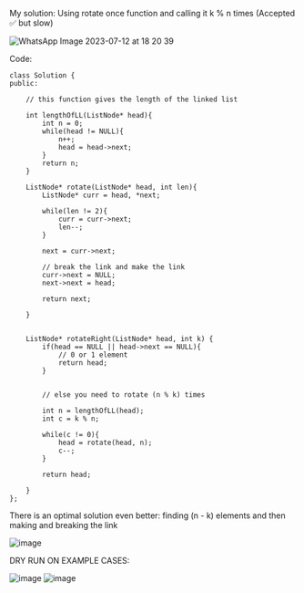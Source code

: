 My solution: Using rotate once function and calling it k % n times (Accepted ✅ but slow)

![WhatsApp Image 2023-07-12 at 18 20 39](https://user-images.githubusercontent.com/73538974/252976516-ac0e80c7-3328-46da-aa76-ea2a7b8e27b9.jpg)

Code:   
```
class Solution {
public:
    
    // this function gives the length of the linked list
    
    int lengthOfLL(ListNode* head){
        int n = 0;
        while(head != NULL){
            n++;
            head = head->next;
        }
        return n;
    }
    
    ListNode* rotate(ListNode* head, int len){
        ListNode* curr = head, *next;
        
        while(len != 2){
            curr = curr->next;
            len--;
        }
        
        next = curr->next;
        
        // break the link and make the link
        curr->next = NULL;
        next->next = head;
        
        return next;
        
    }
    
    
    ListNode* rotateRight(ListNode* head, int k) {
        if(head == NULL || head->next == NULL){
            // 0 or 1 element
            return head;
        }
        
        
        // else you need to rotate (n % k) times
        
        int n = lengthOfLL(head);
        int c = k % n;
        
        while(c != 0){
            head = rotate(head, n);
            c--;
        }
        
        return head;
        
    }
};
```


There is an optimal solution even better: finding (n - k) elements and then making and breaking the link        

![image](https://user-images.githubusercontent.com/73538974/252979395-9000df67-3d4e-42da-9f99-b14c6cc91185.png)
      
DRY RUN ON EXAMPLE CASES:   

![image](https://user-images.githubusercontent.com/73538974/252982903-b35caf1d-32c9-4bf6-af78-5f1d2145b6df.png)
![image](https://user-images.githubusercontent.com/73538974/252983709-c66eceab-f16c-46ef-9d18-22ffc032d4ab.png)

​
